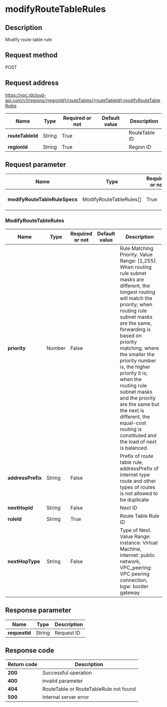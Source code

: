 # modifyRouteTableRules


## Description
Modify route table rule

## Request method
POST

## Request address
https://vpc.jdcloud-api.com/v1/regions/{regionId}/routeTables/{routeTableId}:modifyRouteTableRules

|Name|Type|Required or not|Default value|Description|
|---|---|---|---|---|
|**routeTableId**|String|True| |RouteTable ID|
|**regionId**|String|True| |Region ID|

## Request parameter
|Name|Type|Required or not|Default value|Description|
|---|---|---|---|---|
|**modifyRouteTableRuleSpecs**|ModifyRouteTableRules[]|True| |Route Table Rule Information|

### ModifyRouteTableRules
|Name|Type|Required or not|Default value|Description|
|---|---|---|---|---|
|**priority**|Number|False| |Rule Matching Priority. Value Range: [1,255]. When routing rule subnet masks are different, the longest routing will match the priority; when routing rule subnet masks are the same, forwarding is based on priority matching, where the smaller the priority number is, the higher priority it is; when the routing rule subnet masks and the priority are the same but the next is different, the equal-cost routing is constituted and the load of next is balanced.|
|**addressPrefix**|String|False| |Prefix of route table rule, addressPrefix of internet type route and other types of routes is not allowed to be duplicate|
|**nextHopId**|String|False| |Next ID|
|**ruleId**|String|True| |Route Table Rule ID|
|**nextHopType**|String|False| |Type of Next. Value Range: instance: Virtual Machine, internet: public network, VPC_peering: VPC peering connection, bgw: border gateway|

## Response parameter
|Name|Type|Description|
|---|---|---|
|**requestId**|String|Request ID|


## Response code
|Return code|Description|
|---|---|
|**200**|Successful operation|
|**400**|invalid parameter|
|**404**|RouteTable or RouteTableRule not found|
|**500**|Internal server error|
